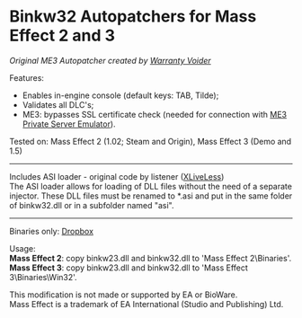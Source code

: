 # Binkw32 Autopatchers for Mass Effect 2 and 3

*Original ME3 Autopatcher created by [Warranty Voider](https://github.com/zeroKilo)*

Features:
- Enables in-engine console (default keys: TAB, Tilde);
- Validates all DLC's;
- ME3: bypasses SSL certificate check (needed for connection with [ME3 Private Server Emulator](https://github.com/PrivateServerEmulator/ME3PSE)).

Tested on: Mass Effect 2 (1.02; Steam and Origin), Mass Effect 3 (Demo and 1.5)

-----------------------------------------------------------

Includes ASI loader - original code by listener ([XLiveLess](http://gtaforums.com/topic/388658-relgtaiv-xliveless/))<br />
The ASI loader allows for loading of DLL files without the need of a separate injector. These DLL files must be renamed to *.asi and put in the same folder of binkw32.dll or in a subfolder named "asi".

-----------------------------------------------------------

Binaries only: [Dropbox](https://www.dropbox.com/sh/vejorqi4zo54g70/AAAnm0kk7rUq0gPB1U_m5DEwa?dl=0)

Usage:<br />
**Mass Effect 2**: copy binkw23.dll and binkw32.dll to 'Mass Effect 2\Binaries'.<br />
**Mass Effect 3**: copy binkw23.dll and binkw32.dll to 'Mass Effect 3\Binaries\Win32'.

This modification is not made or supported by EA or BioWare.<br />
Mass Effect is a trademark of EA International (Studio and Publishing) Ltd.